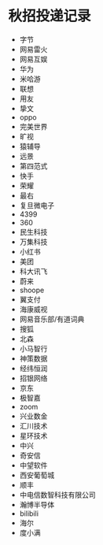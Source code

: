 # 秋招投递记录

- 字节
- 网易雷火
- 网易互娱
- 华为
- 米哈游
- 联想
- 用友
- 挚文
- oppo
- 完美世界
- 旷视
- 猿辅导
- 远景
- 第四范式
- 快手
- 荣耀
- 最右
- 复旦微电子
- 4399
- 360
- 民生科技
- 万集科技
- 小红书
- 美团
- 科大讯飞
- 蔚来
- shoope
- 翼支付
- 海康威视
- 网易音乐部/有道词典
- 搜狐
- 北森
- 小马智行
- 神策数据
- 经纬恒润
- 招银网络
- 京东
- 极智嘉
- zoom
- 兴业数金
- 汇川技术
- 星环技术
- 中兴
- 奇安信
- 中望软件
- 西安葡萄城
- 顺丰
- 中电信数智科技有限公司
- 瀚博半导体
- bilibili
- 海尔
- 度小满
